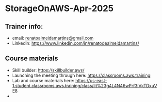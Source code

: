 # StorageOnAWS-Apr-2025

## Trainer info:
- email: renatoalmeidamartins@gmail.com
- Linkedin: https://www.linkedin.com/in/renatodealmeidamartins/

## Course materials
- Skill builder: https://skillbuilder.aws/
- Launching the meeting through here: https://classrooms.aws.training
- Lab and course materials here: https://us-east-1.student.classrooms.aws.training/class/ilt%23g4L4N46wPrf3iVkTDxuVE8
- 
